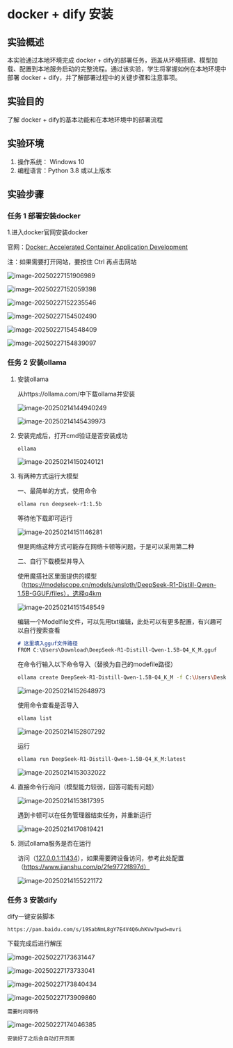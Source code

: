 # docker + dify 安装

## 实验概述

本实验通过本地环境完成 docker + dify的部署任务，涵盖从环境搭建、模型加载、配置到本地服务启动的完整流程。通过该实验，学生将掌握如何在本地环境中部署 docker + dify，并了解部署过程中的关键步骤和注意事项。

## 实验目的

了解 docker + dify的基本功能和在本地环境中的部署流程

## 实验环境

1. 操作系统： Windows 10
2. 编程语言：Python 3.8 或以上版本

## 实验步骤

### 任务 1 部署安装docker

1.进入docker官网安装docker

官网：[Docker: Accelerated Container Application Development](https://www.docker.com/)

注：如果需要打开网站，要按住 Ctrl 再点击网站

![image-20250227151906989](./deepseek部署手册/image-20250227151906989.png)

![image-20250227152059398](./deepseek部署手册/image-20250227152059398.png)

![image-20250227152235546](./deepseek部署手册/image-20250227152235546.png)

![image-20250227154502490](./deepseek部署手册/image-20250227154502490.png)

![image-20250227154548409](./deepseek部署手册/image-20250227154548409.png)

![image-20250227154839097](./deepseek部署手册/image-20250227154839097.png)



### 任务 2 安装ollama

1. 安装ollama

   从https://ollama.com/中下载ollama并安装

   ![image-20250214144940249](deepseek部署手册\image-20250214144940249.png)

   ![image-20250214145439973](deepseek部署手册\image-20250214145439973.png)

2. 安装完成后，打开cmd验证是否安装成功

   ```bash
   ollama
   ```

   ![image-20250214150240121](deepseek部署手册\image-20250214150240121.png)

3. 有两种方式运行大模型

   一、最简单的方式，使用命令

   ```bash
   ollama run deepseek-r1:1.5b
   ```

   等待他下载即可运行

   ![image-20250214151146281](deepseek部署手册\image-20250214151146281.png)

   但是网络这种方式可能存在网络卡顿等问题，于是可以采用第二种

   二、自行下载模型并导入

   使用魔搭社区里面提供的模型（https://modelscope.cn/models/unsloth/DeepSeek-R1-Distill-Qwen-1.5B-GGUF/files），选择q4km

   ![image-20250214151548549](deepseek部署手册\image-20250214151548549.png)

   编辑一个Modelfile文件，可以先用txt编辑，此处可以有更多配置，有兴趣可以自行搜索查看

   ```markdown
   # 这里填入gguf文件路径
   FROM C:\Users\Download\DeepSeek-R1-Distill-Qwen-1.5B-Q4_K_M.gguf
   ```

   在命令行输入以下命令导入（替换为自己的modefile路径）

   ```bash
   ollama create DeepSeek-R1-Distill-Qwen-1.5B-Q4_K_M -f C:\Users\Desktop\Modelfile
   
   ```

   ![image-20250214152648973](deepseek部署手册\image-20250214152648973.png)

   使用命令查看是否导入

   ```bash
   ollama list
   ```

   ![image-20250214152807292](deepseek部署手册\image-20250214152807292.png)

   运行

   ```bash
   ollama run DeepSeek-R1-Distill-Qwen-1.5B-Q4_K_M:latest
   ```

   ![image-20250214153032022](deepseek部署手册\image-20250214153032022.png)

4. 直接命令行询问（模型能力较弱，回答可能有问题）

   ![image-20250214153817395](deepseek部署手册\image-20250214153817395.png)

   遇到卡顿可以在任务管理器结束任务，并重新运行

   ![image-20250214170819421](deepseek部署手册\image-20250214170819421.png)

5. 测试ollama服务是否在运行

   访问（[127.0.0.1:11434](http://127.0.0.1:11434/)），如果需要跨设备访问，参考此处配置（https://www.jianshu.com/p/2fe9772f897d）

   ![image-20250214155221172](./deepseek部署手册/image-20250214155221172.png)

### 任务 3 安装dify

dify一键安装脚本

```
https://pan.baidu.com/s/19SabNmL8gY7E4V4Q6uhKVw?pwd=mvri
```

下载完成后进行解压

![image-20250227173631447](deepseek部署手册\image-20250227173631447.png)

![image-20250227173733041](deepseek部署手册\image-20250227173733041.png)

![image-20250227173840434](deepseek部署手册\image-20250227173840434.png)

![image-20250227173909860](deepseek部署手册\image-20250227173909860.png)

```
需要时间等待
```

![image-20250227174046385](deepseek部署手册\image-20250227174046385.png)

```
安装好了之后会自动打开页面
```

